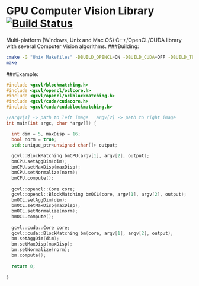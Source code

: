 # GPU Computer Vision Library [![Build Status](https://travis-ci.org/omaralvarez/GCVL.svg?branch=master)](https://travis-ci.org/omaralvarez/GCVL)
Multi-platform (Windows, Unix and Mac OS) C++/OpenCL/CUDA library with several Computer Vision algorithms.
###Building:
```bash
cmake -G "Unix Makefiles" -DBUILD_OPENCL=ON -DBUILD_CUDA=OFF -DBUILD_TESTS=ON .
make
```
###Example:
```cpp
#include <gcvl/blockmatching.h>
#include <gcvl/opencl/oclcore.h>
#include <gcvl/opencl/oclblockmatching.h>
#include <gcvl/cuda/cudacore.h>
#include <gcvl/cuda/cudablockmatching.h>

//argv[1] -> path to left image   argv[2] -> path to right image
int main(int argc, char *argv[]) {

  int dim = 5, maxDisp = 16;
  bool norm = true;
  std::unique_ptr<unsigned char[]> output;
  
  gcvl::BlockMatching bmCPU(argv[1], argv[2], output);
  bmCPU.setAggDim(dim);
  bmCPU.setMaxDisp(maxDisp);
  bmCPU.setNormalize(norm);
  bmCPU.compute();
  
  gcvl::opencl::Core core;
  gcvl::opencl::BlockMatching bmOCL(core, argv[1], argv[2], output);
  bmOCL.setAggDim(dim);
  bmOCL.setMaxDisp(maxDisp);
  bmOCL.setNormalize(norm);
  bmOCL.compute();
  
  gcvl::cuda::Core core;
  gcvl::cuda::BlockMatching bm(core, argv[1], argv[2], output);
  bm.setAggDim(dim);
  bm.setMaxDisp(maxDisp);
  bm.setNormalize(norm);
  bm.compute();
  
  return 0;
  
}
```
